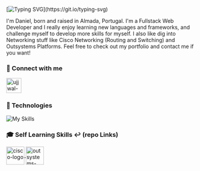 [![Typing SVG](https://readme-typing-svg.demolab.com?font=Inter&pause=1000&random=false&width=445&height=60&lines=Hey+there!!!)](https://git.io/typing-svg) 


I'm Daniel, born and raised in Almada, Portugal. I'm a Fullstack Web Developer and I really enjoy learning new languages and frameworks, and challenge myself to develop more skills for myself. I also like dig into Networking stuff like Cisco Networking (Routing and Switching) and Outsystems Platforms. Feel free to check out my portfolio and contact me if you want!


### 🔗 Connect with me

<a href="https://www.linkedin.com/in/daniel-costa-144924153/" target="blank"><img align="center" src="https://raw.githubusercontent.com/rahuldkjain/github-profile-readme-generator/master/src/images/icons/Social/linked-in-alt.svg" alt="ujjwal-bhatt-b256271a3" height="40" width="40" /></a>


### 🔧 Technologies

![My Skills](https://skillicons.dev/icons?i=js,ts,react,nodejs,mongodb,express,html,css,figma,npm,md)

### 🎓 Self Learning Skills ↩️ (repo Links)

<a href="https://github.com/dannielcosta/CISCO---CCNA-200---301"><img align="center" src="https://avatars.githubusercontent.com/u/1376999?s=280&v=4" alt="cisco-logo" height="48" width="48"/>  </a>       <a href="https://github.com/dannielcosta/Outsystems"><img align="center" src="https://encrypted-tbn0.gstatic.com/images?q=tbn:ANd9GcQ2qbjTz50fusrk5xJ5C-NN-UXUUXXqsGrNsye2_VlWZA&s" alt="outsystems-logo" height="48" width="48" radiusBorder="20"/></a>


<!--
**dannielcosta/dannielcosta** is a ✨ _special_ ✨ repository because its `README.md` (this file) appears on your GitHub profile.

Here are some ideas to get you started:

- 🔭 I’m currently working on ...
- 🌱 I’m currently learning ...
- 👯 I’m looking to collaborate on ...
- 🤔 I’m looking for help with ...
- 💬 Ask me about ...
- 📫 How to reach me: ...
- 😄 Pronouns: ...
- ⚡ Fun fact: ...
-->
